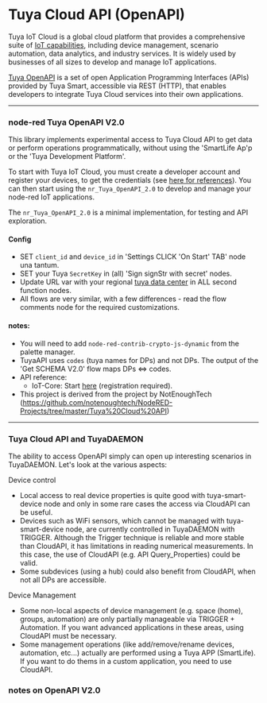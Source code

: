 # Tuya Cloud API (OpenAPI)

Tuya IoT Cloud is a global cloud platform that provides a comprehensive suite of [IoT capabilities](https://www.tuya.com/), including device management, scenario automation, data analytics, and industry services. It is widely used by businesses of all sizes to develop and manage IoT applications.

[Tuya OpenAPI](https://developer.tuya.com/en/docs/cloud) is a set of open Application Programming Interfaces (APIs) provided by Tuya Smart, accessible via REST (HTTP),  that enables developers to integrate Tuya Cloud services into their own applications. 

---
### node-red Tuya OpenAPI V2.0

This library implements experimental access to Tuya Cloud API to get data or perform operations programmatically, without using  the 'SmartLife Ap'p or the 'Tuya Development Platform'.

To start with Tuya IoT Cloud, you must create a developer account and register your devices, to get the credentials (see [here for references](https://github.com/msillano/tuyaDAEMON/wiki/50.-Howto:-add-a-new-device-to-tuyaDAEMON#1-preconditions)). You can then start using the `nr_Tuya_OpenAPI_2.0` to develop and manage your node-red IoT applications.

The `nr_Tuya_OpenAPI_2.0` is a minimal implementation, for testing and API exploration.

#### Config

- SET `client_id` and `device_id` in  'Settings CLICK 'On Start' TAB' node una tantum. 
- SET your Tuya `SecretKey` in (all) 'Sign signStr with secret' nodes.
- Update URL var with your regional [tuya data center](https://github.com/tuya/tuya-home-assistant/blob/main/docs/regions_dataCenters.md) in ALL second function nodes.  
- All flows are very similar, with a few differences - read the flow comments node for the required customizations.

#### notes:
 - You will need to add `node-red-contrib-crypto-js-dynamic` from the palette manager.
 - TuyaAPI uses `codes` (tuya names for DPs) and not DPs. The output of the 'Get SCHEMA V2.0' flow maps DPs <=> codes.
 - API reference:
     - IoT-Core: Start [here](https://developer.tuya.com/en/docs/cloud) (registration required). 
 - This project is derived from the project by NotEnoughTech (https://github.com/notenoughtech/NodeRED-Projects/tree/master/Tuya%20Cloud%20API)

---
### Tuya Cloud API and TuyaDAEMON

The ability to access OpenAPI simply can open up interesting scenarios in TuyaDAEMON. Let's look at the various aspects:

Device control
- Local access to real device properties is quite good with tuya-smart-device node and only in some rare cases the access via CloudAPI can be useful.
- Devices such as WiFi sensors, which cannot be managed with tuya-smart-device node, are currently controlled in TuyaDAEMON with TRIGGER. Although the Trigger technique is reliable and more stable than CloudAPI, it has limitations in reading numerical measurements.
In this case, the use of CloudAPI (e.g. API Query_Properties) could be valid.
- Some subdevices (using a hub) could also benefit from CloudAPI, when not all DPs are accessible.
  
Device Management
- Some non-local aspects of device management (e.g. space (home), groups, automation) are only partially manageable via TRIGGER + Automation. If you want advanced applications in these areas, using CloudAPI must be necessary.
- Some management operations (like add/remove/rename devices, automation, etc...) actually are performed using a Tuya APP (SmartLife). If you want to do thems in a custom application, you need to use CloudAPI.

### notes on OpenAPI V2.0




